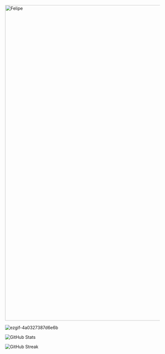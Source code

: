 
<img width="1536" height="1024" alt="Felipe" src="https://github.com/user-attachments/assets/0c1d7a47-0b2e-4496-a33a-89e4298443d7" />


![ezgif-4a0327387d6e6b](https://github.com/user-attachments/assets/7be19f23-1b74-400e-a9e8-6389bf21a80f)



![GitHub Stats](https://github-readme-stats.vercel.app/api?username=Felipe42578468&show_icons=true&theme=radical)

![GitHub Streak](https://streak-stats.demolab.com?user=Felipe42578468O&theme=radical&hide_border=true)

